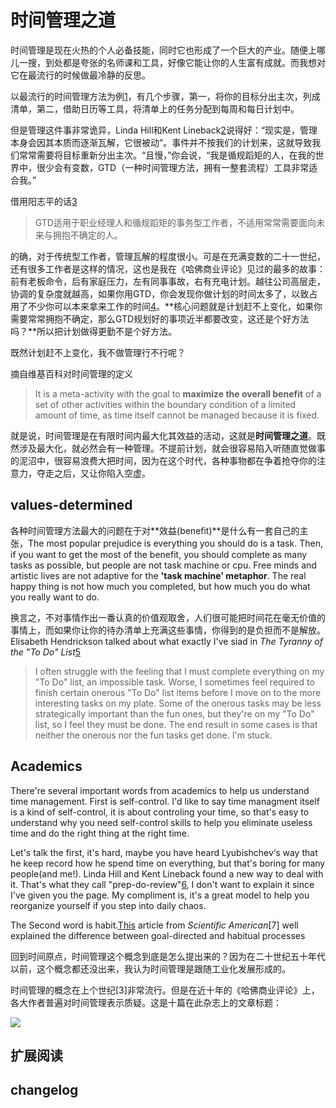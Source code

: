 # 时间管理之道
时间管理是现在火热的个人必备技能，同时它也形成了一个巨大的产业。随便上哪儿一搜，到处都是夸张的名师课和工具，好像它能让你的人生富有成就。而我想对它在最流行的时候做最冷静的反思。

以最流行的时间管理方法为例[1]()，有几个步骤，第一，将你的目标分出主次，列成清单，第二，借助日历等工具，将清单上的任务分配到每周和每日计划中。

但是管理这件事非常诡异，Linda Hill和Kent Lineback[2](https://hbr.org/2011/03/better-time-management-is-not
)说得好：“现实是，管理本身会因其本质而逐渐瓦解，它很被动”。事件并不按我们的计划来，这就导致我们常常需要将目标重新分出主次。“且慢，”你会说，“我是循规蹈矩的人，在我的世界中，很少会有变数，GTD（一种时间管理方法，拥有一整套流程）工具非常适合我。”

借用阳志平的话[3]()
>GTD适用于职业经理人和循规蹈矩的事务型工作者，不适用常常需要面向未来与拥抱不确定的人。

的确，对于传统型工作者，管理瓦解的程度很小。可是在充满变数的二十一世纪，还有很多工作者是这样的情况，这也是我在《哈佛商业评论》见过的最多的故事：前有老板命令，后有家庭压力，左有同事事故，右有充电计划。越往公司高层走，协调的复杂度就越高，如果你用GTD，你会发现你做计划的时间太多了，以致占用了不少你可以本来拿来工作的时间[4](https://www.wsj.com/articles/SB109460145618411891)。**核心问题就是计划赶不上变化，如果你需要常常拥抱不确定，那么GTD规划好的事项近半都要改变，这还是个好方法吗？**所以把计划做得更勤不是个好方法。

既然计划赶不上变化，我不做管理行不行呢？

摘自维基百科对时间管理的定义

> It is a meta-activity with the goal to **maximize the overall benefit** of a set of other activities within the boundary condition of a limited amount of time, as time itself cannot be managed because it is fixed.

就是说，时间管理是在有限时间内最大化其效益的活动，这就是**时间管理之道**。既然涉及最大化，就必然会有一种管理。不提前计划，就会很容易陷入听随直觉做事的泥沼中，很容易浪费大把时间，因为在这个时代，各种事物都在争着抢夺你的注意力，夺走之后，又让你陷入空虚。

## values-determined
各种时间管理方法最大的问题在于对**效益(benefit)**是什么有一套自己的主张，The most popular prejudice is everything you should do is a task. Then, if you want to get the most of the benefit, you should complete as many tasks as possible, but people are not task machine or cpu. Free minds and artistic lives are not adaptive for the **'task machine' metaphor**. The real happy thing is not how much you completed, but how much you do what you really want to do.

换言之，不对事情作出一番认真的价值观取舍，人们很可能把时间花在毫无价值的事情上，而如果你让你的待办清单上充满这些事情，你得到的是负担而不是解放。Elisabeth Hendrickson talked about what exactly I've siad in *The Tyranny of the "To Do" List*[5](http://www.stickyminds.com/sitewide.asp?ObjectId=6656&Function=DETAILBROWSE&ObjectType=COL)

>I often struggle with the feeling that I must complete everything on my "To Do" list, an impossible task. Worse, I sometimes feel required to finish certain onerous "To Do" list items before I move on to the more interesting tasks on my plate. Some of the onerous tasks may be less strategically important than the fun ones, but they're on my "To Do" list, so I feel they must be done. The end result in some cases is that neither the onerous nor the fun tasks get done. I'm stuck.

## Academics
There're several important words from academics to help us understand time management. First is self-control. I'd like to say time managment itself is a kind of self-control, it is about controling your time, so that's easy to understand why you need self-control skills to help you eliminate useless time and do the right thing at the right time. 

Let's talk the first, it's hard, maybe you have heard Lyubishchev‘s way that he keep record how he spend time on everything, but that's boring for many people(and me!). Linda Hill and Kent Lineback found a new way to deal with it. That's what they call "prep-do-review"[6](https://hbr.org/2011/03/better-time-management-is-not), I don't want to explain it since I've given you the page. My compliment is, it's a great model to help you reorganize yourself if you step into daily chaos.

The Second word is habit.[This](https://blogs.scientificamerican.com/mind-guest-blog/should-habits-or-goals-direct-your-life-it-depends/) article from *Scientific American*[7] well explained the difference between goal-directed and habitual processes




回到时间原点，时间管理这个概念到底是怎么提出来的？因为在二十世纪五十年代以前，这个概念都还没出来，我认为时间管理是跟随工业化发展形成的。

时间管理的概念在上个世纪[3]非常流行。但是在近十年的《哈佛商业评论》上，各大作者普遍对时间管理表示质疑。这是十篇在此杂志上的文章标题：

![](http://oss-cn-beijing.aliyuncs.com/2019-08-30-%E5%B1%8F%E5%B9%95%E5%BF%AB%E7%85%A7%202019-08-28%20%E4%B8%8B%E5%8D%884.58.40.png)

## 扩展阅读




## changelog
